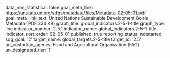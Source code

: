 data_non_statistical: false
goal_meta_link: https://unstats.un.org/sdgs/metadata/files/Metadata-02-05-01.pdf
goal_meta_link_text: United Nations Sustainable Development Goals Metadata (PDF 334
  KB)
graph_title: global_indicators.2-5-1-title
graph_type: line
indicator_number: 2.5.1
indicator_name: global_indicators.2-5-1-title
indicator_sort_order: 02-05-01
published: true
reporting_status: notstarted
sdg_goal: '2'
target_name: global_targets.2-5-title
target_id: '2.5'
un_custodian_agency: Food and Agricultural Organization (FAO)
un_designated_tier: '1'